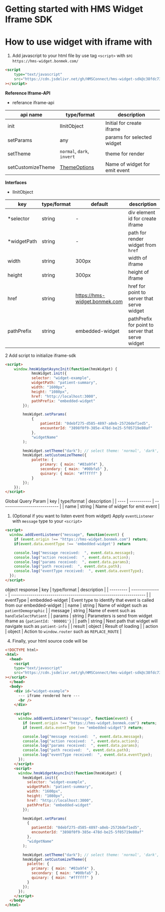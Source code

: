 # Getting started with HMS Widget Iframe SDK

# **How to use widget with iframe with**

1. Add javascript to your html file by use tag `<script>` with src `https://hms-widget.bonmek.com/`

```html
<script
    type="text/javascript"
    src="https://cdn.jsdelivr.net/gh/HMSConnect/hms-widget-sdk@c38fdc73b2cfa7cd7a581a678f8aceedd0a510f3/sdk/iframe-sdk.min.js"
></script>
```

**Reference Iframe-API**
- referance iframe-api

| api name          | type/format                                                           | description                   |
| ----------------- | --------------------------------------------------------------------- | ----------------------------- |
| init              | IInitObject                                                           | Initial for create iframe     |
| setParams         | any                                                                   | params for selected widget    |
| setTheme          | `normal`, `dark`, `invert`                                            | theme for render              |
| setCustomizeTheme | [ThemeOptions](https://v4-8-3.material-ui.com/customization/theming/) | Name of widget for emit event |


**Interfaces**
- IInitObject

| key         | type/format | default                       | description                                      |
| ----------- | ----------- | ----------------------------- | ------------------------------------------------ |
| *selector   | string      | -                             | div element id for create iframe                 |
| *widgetPath | string      | -                             | path for render widget from `href`               |
| width       | string      | 300px                         | width of iframe                                  |
| height      | string      | 300px                         | height of iframe                                 |
| href        | string      | https://hms-widget.bonmek.com | href for point to server that serve widget       |
| pathPrefix  | string      | embedded-widget               | pathPrefix for point to server that serve widget |


2 Add script to initialize iframe-sdk 
```html
<script>
    window.hmsWidgetAsyncInit(function(hmsWidget) {
            hmsWidget.init({
            selector: "widget-example",
            widgetPath: "patient-summary",
            width: "1600px",
            height: "1080px",
            href: "http://localhost:3000",
            pathPrefix: "embedded-widget"
        });

        hmsWidget.setParams(
            {
                patientId: "0debf275-d585-4897-a8eb-25726def1ed5",
                encounterId: "3898f0f9-385e-478d-be25-5f05719e80af"
            },
            "widgetName"
        );

        hmsWidget.setTheme("dark"); // select theme: 'normal', 'dark', 'invert'
        hmsWidget.setCustomizeTheme({
            palette: {
                primary: { main: "#03a9f4" },
                secondary: { main: "#00bfa5" },
                quinary: { main: "#ffffff" }
            }
        });
    });
</script>
```


Global Query Param 
| key  | type/format | description                   |
| ---- | ----------- | ----------------------------- |
| name | string      | Name of widget for emit event |

1. (Optional if you want to listen event from widget) Apply `eventListener` with `message` type to your `<script>`

```html
<script>
  window.addEventListener("message", function(event) {
    if (event.origin !== "https://hms-widget.bonmek.com") return;
    if(event.data.eventType !== 'embedded-widget') return

    console.log("message received:  ", event.data.message);
    console.log("action received:  ", event.data.action);
    console.log("params received:  ", event.data.params);
    console.log("path received:  ", event.data.path);
    console.log("eventType received:  ", event.data.eventType);
  });
</script>
```
object response 
  | key       | type/format     | description                                                          |
  | --------- | --------------- | -------------------------------------------------------------------- |
  | eventType | embedded-widget | Event type to identify that event is called from our embedded-widget |
  | name      | string          | Name of widget such as `patientDemographic`                          |
  | message   | string          | Name of event such as `handleSelectPatient`                          |
  | params    | string          | Parameters is send from widget iframe  as `{patientId: '000001'}`    |
  | path      | string          | Next path that widget will navigate such as `patient-info`           |
  | result    | object          | Result of loading                                                    |
  | action    | object          | Action to `window.router` such as `REPLACE_ROUTE`                    |

4. Finally, your html source code will be

```html
<!DOCTYPE html>
<html>
  <head>
    <script
    type="text/javascript"
    src="https://cdn.jsdelivr.net/gh/HMSConnect/hms-widget-sdk@c38fdc73b2cfa7cd7a581a678f8aceedd0a510f3/sdk/iframe-sdk.min.js"
></script>
  </head>
  <body>
    <div id="widget-example">
      --- iframe rendered here ---
      <br />
    </div>
    ​ ​
    <script>
      window.addEventListener("message", function(event) {
        if (event.origin !== "https://hms-widget.bonmek.com") return;
        if (event.data.eventType !== "embedded-widget") return;

        console.log("message received:  ", event.data.message);
        console.log("action received:  ", event.data.action);
        console.log("params received:  ", event.data.params);
        console.log("path received:  ", event.data.path);
        console.log("eventType received:  ", event.data.eventType);
      });
    </script>
    <script>
      window.hmsWidgetAsyncInit(function(hmsWidget) {
        hmsWidget.init({
          selector: "widget-example",
          widgetPath: "patient-summary",
          width: "1600px",
          height: "1080px",
          href: "http://localhost:3000",
          pathPrefix: "embedded-widget"
        });

        hmsWidget.setParams(
          {
            patientId: "0debf275-d585-4897-a8eb-25726def1ed5",
            encounterId: "3898f0f9-385e-478d-be25-5f05719e80af"
          },
          "widgetName"
        );

        hmsWidget.setTheme("dark"); // select theme: 'normal', 'dark', 'invert'
        hmsWidget.setCustomizeTheme({
          palette: {
            primary: { main: "#03a9f4" },
            secondary: { main: "#00bfa5" },
            quinary: { main: "#ffffff" }
          }
        });
      });
    </script>
  </body>
</html>
```
